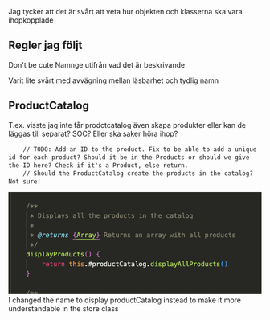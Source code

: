 
Jag tycker att det är svårt att veta hur objekten och klasserna ska vara ihopkopplade

## Regler jag följt
Don't be cute
Namnge utifrån vad det är beskrivande

Varit lite svårt med avvägning mellan läsbarhet och tydlig namn


## ProductCatalog
T.ex. visste jag inte får prodctcatalog även skapa produkter eller kan de läggas till separat? SOC? Eller ska saker höra ihop?

        // TODO: Add an ID to the product. Fix to be able to add a unique id for each product? Should it be in the Products or should we give the ID here? Check if it's a Product, else return.
        // Should the ProductCatalog create the products in the catalog? Not sure!

![name](/documentation/img/1.png)
I changed the name to display productCatalog instead to make it more understandable in the store class

